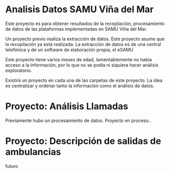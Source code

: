 

Analisis Datos SAMU Viña del Mar
=============================


Este proyecto es para obtener resultados de la recopilación, procesamiento de datos de las plataformas implementadas en SAMU Viña del Mar.

Un proyecto previo realiza la extracción de datos. Este proyecto asume que la recopilación ya está realizada. La extracción de datos es de una central telefónica y de un software de elaboración propia, el eSAMU

Este proyecto tiene varios meses de edad, lamentablemente no había acceso a la información, por lo que no se podía ni siquiera hacer análisis exploratorio.

Existirá un proyecto en cada una de las carpetas de este proyecto. La idea es centralizar y ordenar tanto la información como el análisis de datos.

# Proyecto: Análisis Llamadas
Previamente hubo un procesamiento de datos.
Proyecto en proceso..

# Proyecto: Descripción de salidas de ambulancias
futuro
